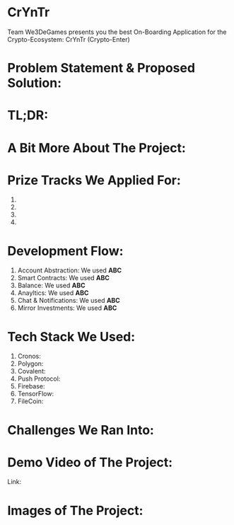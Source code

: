 # CrYnTr
Team We3DeGames presents you the best On-Boarding Application for the Crypto-Ecosystem: CrYnTr (Crypto-Enter)

# Problem Statement & Proposed Solution:

# TL;DR: 

# A Bit More About The Project: 


# Prize Tracks We Applied For: 
1. 
2. 
3. 
4. 

# Development Flow: 
1. Account Abstraction: 
    We used **ABC**
2. Smart Contracts:
    We used **ABC**
3. Balance:
    We used **ABC**
4. Anayltics:
    We used **ABC**
5. Chat & Notifications:
    We used **ABC**
6. Mirror Investments:
    We used **ABC**

# Tech Stack We Used: 
1. Cronos: 
2. Polygon: 
3. Covalent: 
4. Push Protocol: 
5. Firebase:
6. TensorFlow: 
7. FileCoin: 

# Challenges We Ran Into: 


# Demo Video of The Project:
Link: 

# Images of The Project: 
